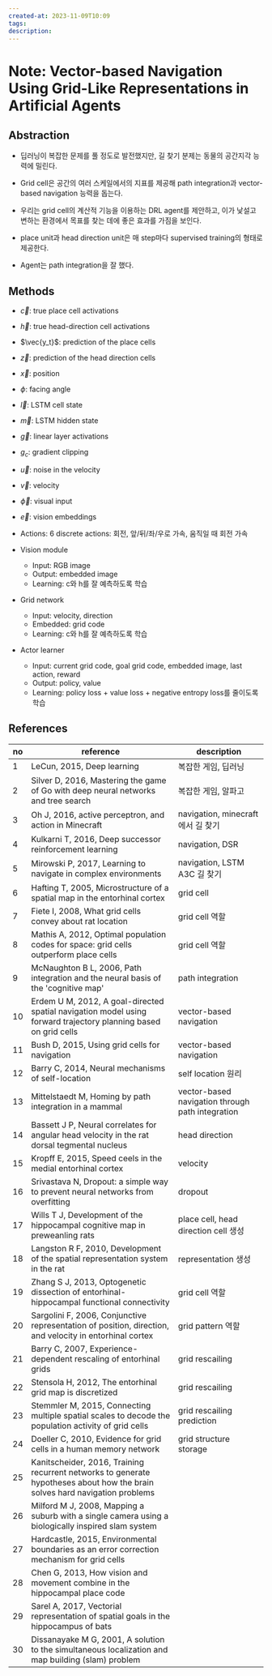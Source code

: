 ```yaml
---
created-at: 2023-11-09T10:09
tags: 
description:
---
```

# Note: Vector-based Navigation Using Grid-Like Representations in Artificial Agents
## Abstraction
- 딥러닝이 복잡한 문제를 풀 정도로 발전했지만, 길 찾기 분제는 동물의 공간지각 능력에 밀린다.
- Grid cell은 공간의 여러 스케일에서의 지표를 제공해 path integration과 vector-based navigation 능력을 돕는다.
- 우리는 grid cell의 계산적 기능을 이용하는 DRL agent를 제안하고, 이가 낯설고 변하는 환경에서 목표를 찾는 데에 좋은 효과를 가짐을 보인다.

- place unit과 head direction unit은 매 step마다 supervised training의 형태로 제공한다.
- Agent는 path integration을 잘 했다.


## Methods
- $\vec{c}$: true place cell activations
- $\vec{h}$: true head-direction cell activations
- $\vec{y_t}$: prediction of the place cells
- $\vec{z}$: prediction of the head direction cells
- $\vec{x}$: position
- $\phi$: facing angle
- $\vec{l}$: LSTM cell state
- $\vec{m}$: LSTM hidden state
- $\vec{g}$: linear layer activations
- $g_c$: gradient clipping
- $\vec{u}$: noise in the velocity
- $\vec{v}$: velocity
- $\vec{\phi}$: visual input
- $\vec{e}$: vision embeddings

- Actions: 6 discrete actions: 회전, 앞/뒤/좌/우로 가속, 움직일 때 회전 가속

- Vision module
	- Input: RGB image
	- Output: embedded image
	- Learning: c와 h를 잘 예측하도록 학습
- Grid network
	- Input: velocity, direction
	- Embedded: grid code
	- Learning: c와 h를 잘 예측하도록 학습
- Actor learner
	- Input: current grid code, goal grid code, embedded image, last action, reward
	- Output: policy, value
	- Learning: policy loss + value loss + negative entropy loss를 줄이도록 학습
## References
| no  | reference                                                                                                                   | description                                      |
| --- | --------------------------------------------------------------------------------------------------------------------------- | ------------------------------------------------ |
| 1   | LeCun, 2015, Deep learning                                                                                                  | 복잡한 게임, 딥러닝                              |
| 2   | Silver D, 2016, Mastering the game of Go with deep neural networks and tree search                                          | 복잡한 게임, 알파고                              |
| 3   | Oh J, 2016, active perceptron, and action in Minecraft                                                                      | navigation, minecraft에서 길 찾기                |
| 4   | Kulkarni T, 2016, Deep successor reinforcement learning                                                                     | navigation, DSR                                  |
| 5   | Mirowski P, 2017, Learning to navigate in complex environments                                                              | navigation, LSTM A3C 길 찾기                     |
| 6   | Hafting T, 2005, Microstructure of a spatial map in the entorhinal cortex                                                   | grid cell                                        |
| 7   | Fiete I, 2008, What grid cells convey about rat location                                                                    | grid cell 역할                                   |
| 8   | Mathis A, 2012, Optimal population codes for space: grid cells outperform place cells                                       | grid cell 역할                                   |
| 9   | McNaughton B L, 2006, Path integration and the neural basis of the 'cognitive map'                                          | path integration                                 |
| 10  | Erdem U M, 2012, A goal-directed spatial navigation model using forward trajectory planning based on grid cells             | vector-based navigation                          |
| 11  | Bush D, 2015, Using grid cells for navigation                                                                               | vector-based navigation                          |
| 12  | Barry C, 2014, Neural mechanisms of self-location                                                                           | self location 원리                               |
| 13  | Mittelstaedt M, Homing by path integration in a mammal                                                                      | vector-based navigation through path integration |
| 14  | Bassett J P, Neural correlates for angular head velocity in the rat dorsal tegmental nucleus                                | head direction                                   |
| 15  | Kropff E, 2015, Speed ceels in the medial entorhinal cortex                                                                 | velocity                                         |
| 16  | Srivastava N, Dropout: a simple way to prevent neural networks from overfitting                                             | dropout                                          |
| 17  | Wills T J, Development of the hippocampal cognitive map in preweanling rats                                                 | place cell, head direction cell 생성             |
| 18  | Langston R F, 2010, Development of the spatial representation system in the rat                                             | representation 생성                              |
| 19  | Zhang S J, 2013, Optogenetic dissection of entorhinal-hippocampal functional connectivity                                   | grid cell 역할                                   |
| 20  | Sargolini F, 2006, Conjunctive representation of position, direction, and velocity in entorhinal cortex                     | grid pattern 역할                                |
| 21  | Barry C, 2007, Experience-dependent rescaling of entorhinal grids                                                           | grid rescailing                                  |
| 22  | Stensola H, 2012, The entorhinal grid map is discretized                                                                    | grid rescailing                                  |
| 23  | Stemmler M, 2015, Connecting multiple spatial scales to decode the population activity of grid cells                        | grid rescailing prediction                       |
| 24  | Doeller C, 2010, Evidence for grid cells in a human memory network                                                          |   grid structure storage                                               |
| 25  | Kanitscheider, 2016, Training recurrent networks to generate hypotheses about how the brain solves hard navigation problems |                                                  |
| 26  | Milford M J, 2008, Mapping a suburb with a single camera using a biologically inspired slam system                          |                                                  |
| 27  | Hardcastle, 2015, Environmental boundaries as an error correction mechanism for grid cells                                  |                                                  |
| 28  | Chen G, 2013, How vision and movement combine in the hippocampal place code                                                 |                                                  |
| 29  | Sarel A, 2017, Vectorial representation of spatial goals in the hippocampus of bats                                         |                                                  |
| 30  | Dissanayake M G, 2001, A solution to the simultaneous localization and map building (slam) problem                          |                                                  |

